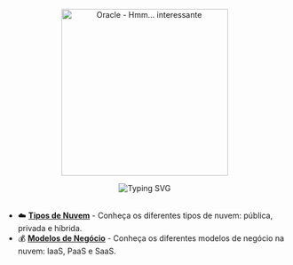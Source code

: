 
<p align="center">
  <img src="https://github.com/user-attachments/assets/4d6f56a9-a64a-4220-9d44-53064f68d373" width="300" alt="Oracle - Hmm... interessante" />
</p>

<div align="center">
  <img src="https://readme-typing-svg.herokuapp.com?color=FFB6C1&size=30&center=true&vCenter=true&width=600&lines=✨+Conteúdo+Completo+✨&repeat=true" alt="Typing SVG" />
</div>


<br>

- ☁️ [**Tipos de Nuvem**](../modules/Inicio/TiposDeNuvem.md) - Conheça os diferentes tipos de nuvem: pública, privada e híbrida.
- 💰 [**Modelos de Negócio**](../modules/Inicio/ModelosDeNegocio.md) - Conheça os diferentes modelos de negócio na nuvem: IaaS, PaaS e SaaS.
